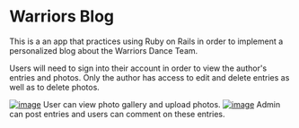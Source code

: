 # Warriors Blog

This is a an app that practices using Ruby on Rails in order to implement a personalized blog about the Warriors Dance Team. 

Users will need to sign into their account in order to view the author's entries and photos. 
Only the author has access to edit and delete entries as well as to delete photos. 


[![image](https://github.com/hanniedong/warriorsblog/blob/development-branch/app/assets/images/warriors.png)](#features)
User can view photo gallery and upload photos.
[![image](https://github.com/hanniedong/warriorsblog/blob/development-branch/app/assets/images/warriors-1.png)](#features)
Admin can post entries and users can comment on these entries.
